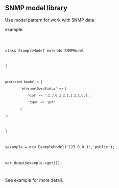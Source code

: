 ## SNMP model library

Use model pattern for work with SNMP data

example:

<code>

class ExampleModel extends SNMPModel

{

    protected $model = [
    
    		'ethernetOperStatus' => [
    		
    			'oid' => '.1.3.6.1.2.1.2.2.1.8.1',
    			
    			'type' => 'get'
    			
    		]
    		
    ];
    
}

$example = new ExampleModel('127.0.0.1','public');

var_dump($example->get());

</code> 

See example for more detail.


